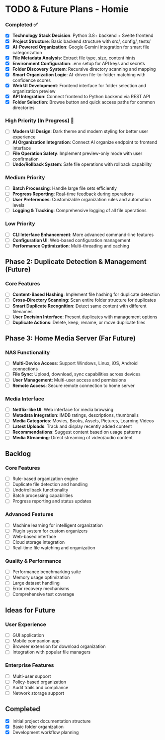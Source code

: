 # TODO & Future Plans - Homie

### Completed ✅
- [x] **Technology Stack Decision**: Python 3.8+ backend + Svelte frontend
- [x] **Project Structure**: Basic backend structure with src/, config/, tests/
- [x] **AI-Powered Organization**: Google Gemini integration for smart file categorization
- [x] **File Metadata Analysis**: Extract file type, size, content hints
- [x] **Environment Configuration**: .env setup for API keys and secrets
- [x] **Folder Discovery System**: Recursive directory scanning and mapping
- [x] **Smart Organization Logic**: AI-driven file-to-folder matching with confidence scores
- [x] **Web UI Development**: Frontend interface for folder selection and organization preview
- [x] **API Integration**: Connect frontend to Python backend via REST API
- [x] **Folder Selection**: Browse button and quick access paths for common directories

### High Priority (In Progress) 🚧
- [ ] **Modern UI Design**: Dark theme and modern styling for better user experience
- [ ] **AI Organization Integration**: Connect AI organize endpoint to frontend interface
- [ ] **File Operation Safety**: Implement preview-only mode with user confirmation
- [ ] **Undo/Rollback System**: Safe file operations with rollback capability

### Medium Priority
- [ ] **Batch Processing**: Handle large file sets efficiently
- [ ] **Progress Reporting**: Real-time feedback during operations
- [ ] **User Preferences**: Customizable organization rules and automation levels
- [ ] **Logging & Tracking**: Comprehensive logging of all file operations

### Low Priority
- [ ] **CLI Interface Enhancement**: More advanced command-line features
- [ ] **Configuration UI**: Web-based configuration management
- [ ] **Performance Optimization**: Multi-threading and caching

## Phase 2: Duplicate Detection & Management (Future)

### Core Features
- [ ] **Content-Based Hashing**: Implement file hashing for duplicate detection
- [ ] **Cross-Directory Scanning**: Scan entire folder structure for duplicates
- [ ] **Smart Duplicate Recognition**: Detect same content with different filenames
- [ ] **User Decision Interface**: Present duplicates with management options
- [ ] **Duplicate Actions**: Delete, keep, rename, or move duplicate files

## Phase 3: Home Media Server (Far Future)

### NAS Functionality
- [ ] **Multi-Device Access**: Support Windows, Linux, iOS, Android connections
- [ ] **File Sync**: Upload, download, sync capabilities across devices
- [ ] **User Management**: Multi-user access and permissions
- [ ] **Remote Access**: Secure remote connection to home server

### Media Interface
- [ ] **Netflix-like UI**: Web interface for media browsing
- [ ] **Metadata Integration**: IMDB ratings, descriptions, thumbnails
- [ ] **Media Categories**: Movies, Books, Assets, Pictures, Learning Videos
- [ ] **Latest Uploads**: Track and display recently added content
- [ ] **Recommendations**: Suggest content based on usage patterns
- [ ] **Media Streaming**: Direct streaming of video/audio content

## Backlog

### Core Features
- [ ] Rule-based organization engine
- [ ] Duplicate file detection and handling
- [ ] Undo/rollback functionality
- [ ] Batch processing capabilities
- [ ] Progress reporting and status updates

### Advanced Features
- [ ] Machine learning for intelligent organization
- [ ] Plugin system for custom organizers
- [ ] Web-based interface
- [ ] Cloud storage integration
- [ ] Real-time file watching and organization

### Quality & Performance
- [ ] Performance benchmarking suite
- [ ] Memory usage optimization
- [ ] Large dataset handling
- [ ] Error recovery mechanisms
- [ ] Comprehensive test coverage

## Ideas for Future

### User Experience
- [ ] GUI application
- [ ] Mobile companion app
- [ ] Browser extension for download organization
- [ ] Integration with popular file managers

### Enterprise Features
- [ ] Multi-user support
- [ ] Policy-based organization
- [ ] Audit trails and compliance
- [ ] Network storage support

## Completed

- [x] Initial project documentation structure
- [x] Basic folder organization
- [x] Development workflow planning
